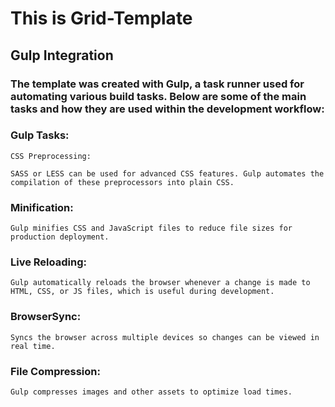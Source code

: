 # This is Grid-Template
## Gulp Integration
### The template was created with Gulp, a task runner used for automating various build tasks. Below are some of the main tasks and how they are used within the development workflow:

### Gulp Tasks:

`CSS Preprocessing:`

`SASS or LESS can be used for advanced CSS features. Gulp automates the compilation of these preprocessors into plain CSS.`

### Minification:

`Gulp minifies CSS and JavaScript files to reduce file sizes for production deployment.`

### Live Reloading:

`Gulp automatically reloads the browser whenever a change is made to HTML, CSS, or JS files, which is useful during development.`

### BrowserSync:

`Syncs the browser across multiple devices so changes can be viewed in real time.`

### File Compression:

`Gulp compresses images and other assets to optimize load times.`
